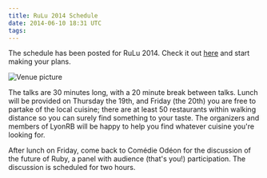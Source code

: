 ```yaml
---
title: RuLu 2014 Schedule
date: 2014-06-10 18:31 UTC
tags:
---
```


The schedule has been posted for RuLu 2014. Check it out [here](/schedule) and
start making your plans.

![Venue picture](comedie-odeon.jpg "Comédie Odéon auditorium")

The talks are 30 minutes long, with a 20 minute break between talks. Lunch will
be provided on Thursday the 19th, and Friday (the 20th) you are free to partake
of the local cuisine; there are at least 50 restaurants within walking distance
so you can surely find something to your taste. The organizers and members of
LyonRB will be happy to help you find whatever cuisine you're looking for.

After lunch on Friday, come back to Comédie Odéon for the discussion of the
future of Ruby, a panel with audience (that's you!) participation. The
discussion is scheduled for two hours.

